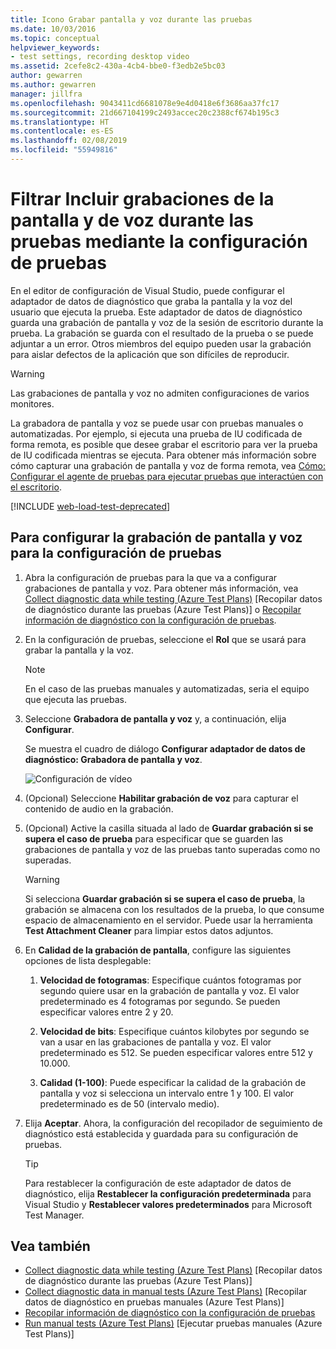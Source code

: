 ```yaml
---
title: Icono Grabar pantalla y voz durante las pruebas
ms.date: 10/03/2016
ms.topic: conceptual
helpviewer_keywords:
- test settings, recording desktop video
ms.assetid: 2cefe8c2-430a-4cb4-bbe0-f3edb2e5bc03
author: gewarren
ms.author: gewarren
manager: jillfra
ms.openlocfilehash: 9043411cd6681078e9e4d0418e6f3686aa37fc17
ms.sourcegitcommit: 21d667104199c2493accec20c2388cf674b195c3
ms.translationtype: HT
ms.contentlocale: es-ES
ms.lasthandoff: 02/08/2019
ms.locfileid: "55949816"
---
```

# <a name="how-to-include-recordings-of-the-screen-and-voice-during-tests-using-test-settings"></a>Filtrar Incluir grabaciones de la pantalla y de voz durante las pruebas mediante la configuración de pruebas

En el editor de configuración de Visual Studio, puede configurar el adaptador de datos de diagnóstico que graba la pantalla y la voz del usuario que ejecuta la prueba. Este adaptador de datos de diagnóstico guarda una grabación de pantalla y voz de la sesión de escritorio durante la prueba. La grabación se guarda con el resultado de la prueba o se puede adjuntar a un error. Otros miembros del equipo pueden usar la grabación para aislar defectos de la aplicación que son difíciles de reproducir.

> [!WARNING]
> Las grabaciones de pantalla y voz no admiten configuraciones de varios monitores.

La grabadora de pantalla y voz se puede usar con pruebas manuales o automatizadas. Por ejemplo, si ejecuta una prueba de IU codificada de forma remota, es posible que desee grabar el escritorio para ver la prueba de IU codificada mientras se ejecuta. Para obtener más información sobre cómo capturar una grabación de pantalla y voz de forma remota, vea [Cómo: Configurar el agente de pruebas para ejecutar pruebas que interactúen con el escritorio](../test/how-to-set-up-your-test-agent-to-run-tests-that-interact-with-the-desktop.md).

[!INCLUDE [web-load-test-deprecated](includes/web-load-test-deprecated.md)]

## <a name="to-configure-screen-and-voice-recording-for-your-test-settings"></a>Para configurar la grabación de pantalla y voz para la configuración de pruebas

1.  Abra la configuración de pruebas para la que va a configurar grabaciones de pantalla y voz. Para obtener más información, vea [Collect diagnostic data while testing (Azure Test Plans)](/azure/devops/test/collect-diagnostic-data?view=vsts) [Recopilar datos de diagnóstico durante las pruebas (Azure Test Plans)] o [Recopilar información de diagnóstico con la configuración de pruebas](../test/collect-diagnostic-information-using-test-settings.md).

2.  En la configuración de pruebas, seleccione el **Rol** que se usará para grabar la pantalla y la voz.

    > [!NOTE]
    > En el caso de las pruebas manuales y automatizadas, seria el equipo que ejecuta las pruebas.

3.  Seleccione **Grabadora de pantalla y voz** y, a continuación, elija **Configurar**.

     Se muestra el cuadro de diálogo **Configurar adaptador de datos de diagnóstico: Grabadora de pantalla y voz**.

     ![Configuración de vídeo](../test/media/testsettingvideoconfiggdr.png)

4.  (Opcional) Seleccione **Habilitar grabación de voz** para capturar el contenido de audio en la grabación.

5.  (Opcional) Active la casilla situada al lado de **Guardar grabación si se supera el caso de prueba** para especificar que se guarden las grabaciones de pantalla y voz de las pruebas tanto superadas como no superadas.

    > [!WARNING]
    > Si selecciona **Guardar grabación si se supera el caso de prueba**, la grabación se almacena con los resultados de la prueba, lo que consume espacio de almacenamiento en el servidor. Puede usar la herramienta **Test Attachment Cleaner** para limpiar estos datos adjuntos.

6.  En **Calidad de la grabación de pantalla**, configure las siguientes opciones de lista desplegable:

    1.  **Velocidad de fotogramas**: Especifique cuántos fotogramas por segundo quiere usar en la grabación de pantalla y voz. El valor predeterminado es 4 fotogramas por segundo. Se pueden especificar valores entre 2 y 20.

    2.  **Velocidad de bits**: Especifique cuántos kilobytes por segundo se van a usar en las grabaciones de pantalla y voz. El valor predeterminado es 512. Se pueden especificar valores entre 512 y 10.000.

    3.  **Calidad (1-100)**: Puede especificar la calidad de la grabación de pantalla y voz si selecciona un intervalo entre 1 y 100. El valor predeterminado es de 50 (intervalo medio).

7.  Elija **Aceptar**. Ahora, la configuración del recopilador de seguimiento de diagnóstico está establecida y guardada para su configuración de pruebas.

    > [!TIP]
    > Para restablecer la configuración de este adaptador de datos de diagnóstico, elija **Restablecer la configuración predeterminada** para Visual Studio y **Restablecer valores predeterminados** para Microsoft Test Manager.

## <a name="see-also"></a>Vea también

- [Collect diagnostic data while testing (Azure Test Plans)](/azure/devops/test/collect-diagnostic-data?view=vsts) [Recopilar datos de diagnóstico durante las pruebas (Azure Test Plans)]
- [Collect diagnostic data in manual tests (Azure Test Plans)](/azure/devops/test/mtm/collect-more-diagnostic-data-in-manual-tests?view=vsts) [Recopilar datos de diagnóstico en pruebas manuales (Azure Test Plans)]
- [Recopilar información de diagnóstico con la configuración de pruebas](../test/collect-diagnostic-information-using-test-settings.md)
- [Run manual tests (Azure Test Plans)](/azure/devops/test/run-manual-tests?view=vsts) [Ejecutar pruebas manuales (Azure Test Plans)]